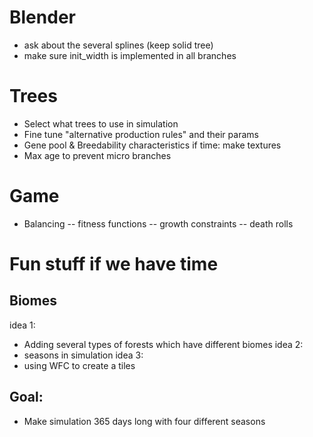 # Blender
- ask about the several splines (keep solid tree)
- make sure init_width is implemented in all branches


# Trees
- Select what trees to use in simulation
- Fine tune "alternative production rules" and their params
- Gene pool & Breedability characteristics
if time: make textures
- Max age to prevent micro branches


# Game
- Balancing 
-- fitness functions
-- growth constraints
-- death rolls


# Fun stuff if we have time 

## Biomes
idea 1:
- Adding several types of forests which have different biomes 
idea 2:
- seasons in simulation
idea 3:
- using WFC to create a tiles

## Goal:
- Make simulation 365 days long with four different seasons


